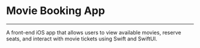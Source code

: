 # Movie Booking App

---

A front-end iOS app that allows users to view available movies, reserve seats, and interact with movie tickets using Swift and SwiftUI.
